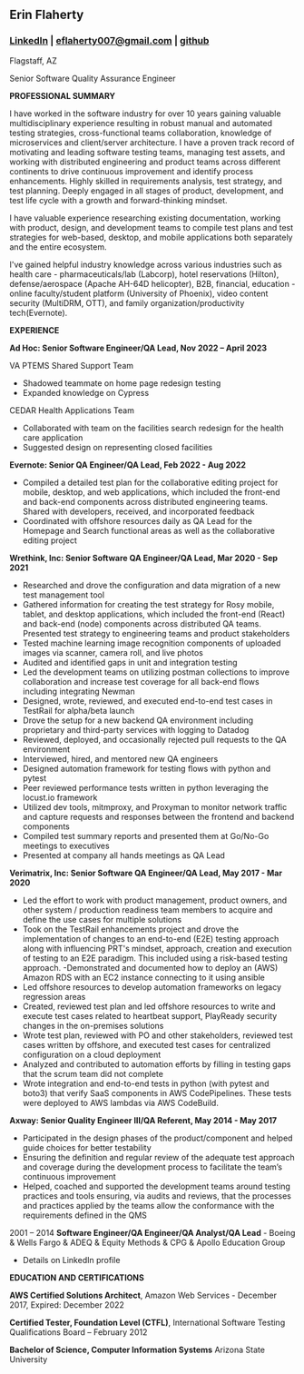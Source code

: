 ## Erin Flaherty

### [LinkedIn](https://linkedin.com/in/erin-f-8389483/) | eflaherty007@gmail.com | [github](https://github.com/eflaherty)

Flagstaff, AZ

Senior Software Quality Assurance Engineer

**PROFESSIONAL SUMMARY**

I have worked in the software industry for over 10 years gaining valuable multidisciplinary experience resulting in robust manual and automated testing strategies, cross-functional teams collaboration, knowledge of microservices and client/server architecture. I have a proven track record of motivating and leading software testing teams, managing test assets, and working with distributed engineering and product teams across different continents to drive continuous improvement and identify process enhancements. Highly skilled in requirements analysis, test strategy, and test planning. Deeply engaged in all stages of product, development, and test life cycle with a growth and forward-thinking mindset.

I have valuable experience researching existing documentation, working with product, design, and development teams to compile test plans and test strategies for web-based, desktop, and mobile applications both separately and the entire ecosystem.

I've gained helpful industry knowledge across various industries such as health care - pharmaceuticals/lab (Labcorp), hotel reservations (Hilton), defense/aerospace (Apache AH-64D helicopter), B2B, financial, education - online faculty/student platform (University of Phoenix), video content security (MultiDRM, OTT), and family organization/productivity tech(Evernote).

**EXPERIENCE**

**Ad Hoc: Senior Software Engineer/QA Lead, Nov 2022 – April 2023**

VA PTEMS Shared Support Team
- Shadowed teammate on home page redesign testing
- Expanded knowledge on Cypress

CEDAR Health Applications Team
- Collaborated with team on the facilities search redesign for the health care application
- Suggested design on representing closed facilities

**Evernote: Senior QA Engineer/QA Lead, Feb 2022 - Aug 2022**
- Compiled a detailed test plan for the collaborative editing project for mobile, desktop, and web applications, which included the front-end and back-end components across distributed engineering teams. Shared with developers, received, and incorporated feedback
- Coordinated with offshore resources daily as QA Lead for the Homepage and Search functional areas as well as the collaborative editing project

**Wrethink, Inc: Senior Software QA Engineer/QA Lead, Mar 2020 - Sep 2021**
- Researched and drove the configuration and data migration of a new test management tool
- Gathered information for creating the test strategy for Rosy mobile, tablet, and desktop applications, which included the front-end (React) and back-end (node) components across distributed QA teams. Presented test strategy to engineering teams and product stakeholders
- Tested machine learning image recognition components of uploaded images via
scanner, camera roll, and live photos
- Audited and identified gaps in unit and integration testing
- Led the development teams on utilizing postman collections to improve collaboration and increase test coverage for all back-end flows including integrating Newman
- Designed, wrote, reviewed, and executed end-to-end test cases in TestRail for
alpha/beta launch
- Drove the setup for a new backend QA environment including proprietary and third-party services with logging to Datadog
- Reviewed, deployed, and occasionally rejected pull requests to the QA environment
- Interviewed, hired, and mentored new QA engineers
- Designed automation framework for testing flows with python and pytest
- Peer reviewed performance tests written in python leveraging the locust.io framework
- Utilized dev tools, mitmproxy, and Proxyman to monitor network traffic and capture
requests and responses between the frontend and backend components
- Compiled test summary reports and presented them at Go/No-Go meetings to
executives
- Presented at company all hands meetings as QA Lead

**Verimatrix, Inc: Senior Software QA Engineer/QA Lead, May 2017 - Mar 2020**
- Led the effort to work with product management, product owners, and other system / production readiness team members to acquire and define the use cases for multiple solutions
- Took on the TestRail enhancements project and drove the implementation of changes to an end-to-end (E2E) testing approach along with influencing PRT's mindset, approach, creation and execution of testing to an E2E paradigm. This included using a risk-based testing approach.
 -Demonstrated and documented how to deploy an (AWS) Amazon RDS with an EC2
instance connecting to it using ansible
- Led offshore resources to develop automation frameworks on legacy regression areas
- Created, reviewed test plan and led offshore resources to write and execute test cases related to heartbeat support, PlayReady security changes in the on-premises solutions
- Wrote test plan, reviewed with PO and other stakeholders, reviewed test cases written by offshore, and executed test cases for centralized configuration on a cloud deployment
- Analyzed and contributed to automation efforts by filling in testing gaps that the scrum team did not complete
- Wrote integration and end-to-end tests in python (with pytest and boto3) that verify SaaS components in AWS CodePipelines. These tests were deployed to AWS lambdas via AWS CodeBuild.

**Axway: Senior Quality Engineer III/QA Referent, May 2014 - May 2017**

- Participated in the design phases of the product/component and helped guide choices for better testability
- Ensuring the definition and regular review of the adequate test approach and coverage during the development process to facilitate the team’s continuous improvement
- Helped, coached and supported the development teams around testing practices and tools ensuring, via audits and reviews, that the processes and practices applied by the teams allow the conformance with the requirements defined in the QMS

2001 – 2014
**Software Engineer/QA Engineer/QA Analyst/QA Lead** - Boeing & Wells Fargo & ADEQ & Equity Methods & CPG & Apollo Education Group
- Details on LinkedIn profile

**EDUCATION AND CERTIFICATIONS**

**AWS Certified Solutions Architect**, Amazon Web Services - December 2017, Expired: December 2022

**Certified Tester, Foundation Level (CTFL)**, International Software Testing Qualifications Board – February 2012

**Bachelor of Science, Computer Information Systems** Arizona State University
